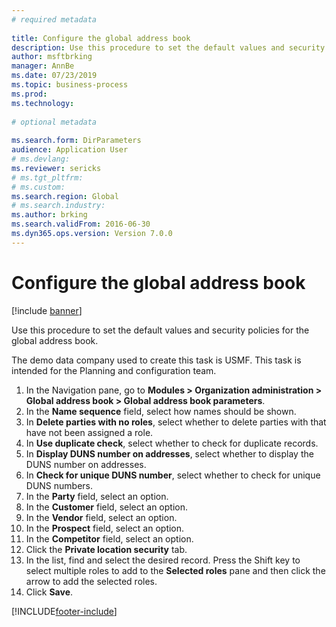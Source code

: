 ```yaml
--- 
# required metadata 
 
title: Configure the global address book
description: Use this procedure to set the default values and security policies for the global address book. 
author: msftbrking 
manager: AnnBe 
ms.date: 07/23/2019
ms.topic: business-process 
ms.prod:  
ms.technology:  
 
# optional metadata 
 
ms.search.form: DirParameters   
audience: Application User 
# ms.devlang:  
ms.reviewer: sericks
# ms.tgt_pltfrm:  
# ms.custom:  
ms.search.region: Global
# ms.search.industry: 
ms.author: brking
ms.search.validFrom: 2016-06-30 
ms.dyn365.ops.version: Version 7.0.0 
---
```

# Configure the global address book

[!include [banner](../../includes/banner.md)]

Use this procedure to set the default values and security policies for the global address book. 

The demo data company used to create this task is USMF. This task is intended for the Planning and configuration team.

1. In the Navigation pane, go to **Modules > Organization administration > Global address book > Global address book parameters**.
2. In the **Name sequence** field, select how names should be shown.
3. In **Delete parties with no roles**, select whether to delete parties with that have not been assigned a role.
4. In **Use duplicate check**, select whether to check for duplicate records.
5. In **Display DUNS number on addresses**, select whether to display the DUNS number on addresses.
6. In **Check for unique DUNS number**, select whether to check for unique DUNS numbers.
7. In the **Party** field, select an option.
8. In the **Customer** field, select an option.
9. In the **Vendor** field, select an option.
10. In the **Prospect** field, select an option.
11. In the **Competitor** field, select an option.
12. Click the **Private location security** tab.
13. In the list, find and select the desired record. Press the Shift key to select multiple roles to add to the **Selected roles** pane and then click the arrow to add the selected roles.  
14. Click **Save**.



[!INCLUDE[footer-include](../../../../includes/footer-banner.md)]